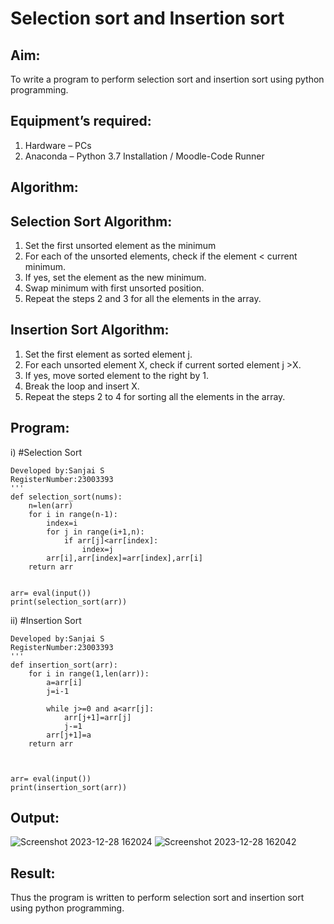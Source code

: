 # Selection sort and Insertion sort
## Aim:
To write a program to perform selection sort and insertion sort using python programming.
## Equipment’s required:
1.	Hardware – PCs
2.	Anaconda – Python 3.7 Installation / Moodle-Code Runner
## Algorithm:
## Selection Sort Algorithm:
1.	Set the first unsorted element as the minimum
2.	For each of the unsorted elements, check if the element < current minimum.
3.	If yes, set the element as the new minimum.
4.	Swap minimum with first unsorted position.
5.	Repeat the steps 2 and 3 for all the elements in the array.
## Insertion Sort Algorithm:
1.	Set the first element as sorted element j.
2.	For each unsorted element X, check if current sorted element j >X.
3.	If yes, move sorted element to the right by 1.
4.	Break the loop and insert X.
5.	Repeat the steps 2 to 4 for sorting all the elements in the array.
## Program:
i)	#Selection Sort
```
Developed by:Sanjai S
RegisterNumber:23003393
'''
def selection_sort(nums):
    n=len(arr)
    for i in range(n-1):
        index=i
        for j in range(i+1,n):
            if arr[j]<arr[index]:
                index=j
        arr[i],arr[index]=arr[index],arr[i]
    return arr


arr= eval(input())
print(selection_sort(arr))
```
ii)	#Insertion Sort
```
Developed by:Sanjai S
RegisterNumber:23003393
'''
def insertion_sort(arr):
    for i in range(1,len(arr)):
        a=arr[i]
        j=i-1
        
        while j>=0 and a<arr[j]:
            arr[j+1]=arr[j]
            j-=1
        arr[j+1]=a
    return arr
    
    
    
arr= eval(input())
print(insertion_sort(arr))
```
  

## Output:
![Screenshot 2023-12-28 162024](https://github.com/Sanjaikee/Sorting-Algorithm/assets/150231888/a9391275-de7c-4176-915a-60ee643f849a)
![Screenshot 2023-12-28 162042](https://github.com/Sanjaikee/Sorting-Algorithm/assets/150231888/d0c8d4cd-ba5d-4024-8370-7df57d42953a)




## Result:
Thus the program is written to perform selection sort and insertion sort using python programming.

